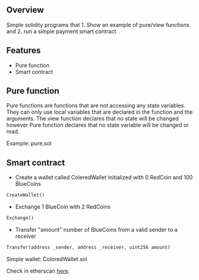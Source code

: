 
## Overview

Simple solidity programs that 1. Show an example of pure/view functions and 2. run a simple payment smart contract
 
## Features
* Pure function
* Smart contract

## Pure function
Pure functions are functions that are not accessing any state variables. They can only use local variables that are declared in the function and the arguments.
The view function declares that no state will be changed however Pure function declares that no state variable will be changed or read. 

Example: pure.sol


## Smart contract
* Create a wallet called ColeredWallet initialized with 0 RedCoin and 100 BlueCoins
```python
CreateWallet()
```
* Exchange 1 BlueCoin with 2 RedCoins
```python
Exchange()
```
* Transfer "amount" number of BlueCoins from a valid sender to a receiver
```python
Transfer(address _sender, address _receiver, uint256 amount)
```
Simple wallet: ColoredWallet.sol

Check in etherscan [here](https://goerli.etherscan.io/tx/0xb8cc24dc8e56b36c49d27db2039bc2afc76541ee15ff91ce4e141c3cff177c88).